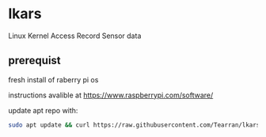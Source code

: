 # lkars
Linux Kernel Access Record Sensor data

## prerequist

fresh install of raberry pi os

instructions avalible at https://www.raspberrypi.com/software/

update apt repo with:
```bash
sudo apt update && curl https://raw.githubusercontent.com/Tearran/lkars/master/install.bash | bash
```
